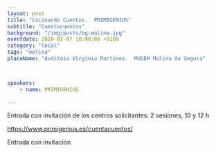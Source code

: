 ```yaml
---
layout: post
title: "Cocinando Cuentos.  PRIMIGENIUS"
subtitle: "Cuentacuentos"
background: "/img/posts/bg-molina.jpg"
eventdate: 2020-02-07 10:00:00 +0100
category: "local"
tags: "molina"
placeName: "Auditoio Virginia Martínez.  MUDEM Molina de Segura"



speakers:
    - name: PRIMIGENIUS
    
---
```


Entrada con invitación de los centros solicitantes:  2 sesiones, 10 y 12 h

https://www.primigenius.es/cuentacuentos/

Entrada con invitación
